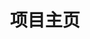 ---
home: true
icon: home
title: 项目主页
bgImageStyle:
  background-attachment: fixed
heroFullScreen: true
heroText: OrdinaryRoad
tagline: 一个微服务框架
actions:
  - text: Get Started →
    link: /start/
    type: primary
  - text: Demo
    link: https://ordinaryroad.tech:8021

highlights:
  - features:
      - title: 主要功能
        details: OAuth2、RBAC、对象存储
      - title: 界面风格
        details: Material Design
      - title: 相关技术栈
        details: Spring, Spring Cloud, Spring Cloud Alibaba, ...
---